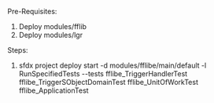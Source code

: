 Pre-Requisites:
1. Deploy modules/fflib
2. Deploy modules/lgr

Steps:
1. sfdx project deploy start -d modules/fflibe/main/default -l RunSpecifiedTests --tests fflibe_TriggerHandlerTest fflibe_TriggerSObjectDomainTest fflibe_UnitOfWorkTest fflibe_ApplicationTest